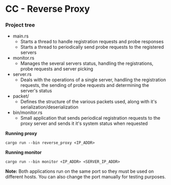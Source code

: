 # CC - Reverse Proxy

### Project tree

- main.rs
   - Starts a thread to handle registration requests and probe responses
   - Starts a thread to periodically send probe requests to the registered servers
- monitor.rs
   - Manages the several servers status, handling the registrations, probe requests and server picking
- server.rs
   - Deals with the operations of a single server, handling the registration requests, the sending of probe requests and determining the server's status
- packet/
   - Defines the structure of the various packets used, along with it's serialization/deserialization
- bin/monitor.rs
   - Small application that sends periodical registration requests to the proxy server and sends it it's system status when requested

**Running proxy**

`cargo run --bin reverse_proxy <IP_ADDR>`

**Running monitor**

`cargo run --bin monitor <IP_ADDR> <SERVER_IP_ADDR>`

**Note:** Both applications run on the same port so they must be used on different hosts. You can also change the port manually for testing purposes.
